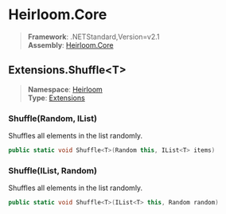 # Heirloom.Core

> **Framework**: .NETStandard,Version=v2.1  
> **Assembly**: [Heirloom.Core][0]  

## Extensions.Shuffle\<T>

> **Namespace**: [Heirloom][0]  
> **Type**: [Extensions][1]  

### Shuffle<T>(Random, IList<T>)

Shuffles all elements in the list randomly.

```cs
public static void Shuffle<T>(Random this, IList<T> items)
```

### Shuffle<T>(IList<T>, Random)

Shuffles all elements in the list randomly.

```cs
public static void Shuffle<T>(IList<T> this, Random random)
```

[0]: ../Heirloom.Core.md
[1]: Heirloom.Extensions.md
